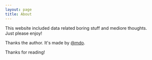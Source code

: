 ```yaml
---
layout: page
title: About
---
```


<p class="message">
  This website included data related boring stuff and mediore thoughts.<br/>
  Just please enjoy!
</p>

Thanks the author. It's made by [@mdo](https://twitter.com/mdo).

Thanks for reading!
